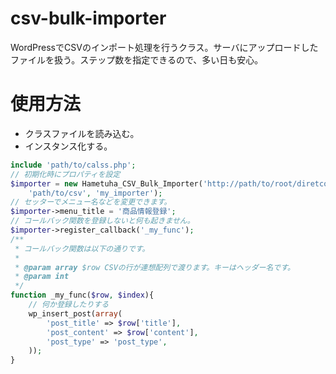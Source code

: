 csv-bulk-importer
=================

WordPressでCSVのインポート処理を行うクラス。サーバにアップロードしたファイルを扱う。ステップ数を指定できるので、多い日も安心。

# 使用方法
* クラスファイルを読み込む。
* インスタンス化する。

```php
include 'path/to/calss.php';
// 初期化時にプロパティを設定
$importer = new Hametuha_CSV_Bulk_Importer('http://path/to/root/diretcoty',
	'path/to/csv', 'my_importer');
// セッターでメニュー名などを変更できます。
$importer->menu_title = '商品情報登録';
// コールバック関数を登録しないと何も起きません。
$importer->register_callback('_my_func');
/**
 * コールバック関数は以下の通りです。
 * 
 * @param array $row CSVの行が連想配列で渡ります。キーはヘッダー名です。
 * @param int
 */
function _my_func($row, $index){
	// 何か登録したりする
	wp_insert_post(array(
		'post_title' => $row['title'],
		'post_content' => $row['content'],
		'post_type' => 'post_type',
	));
}
```

